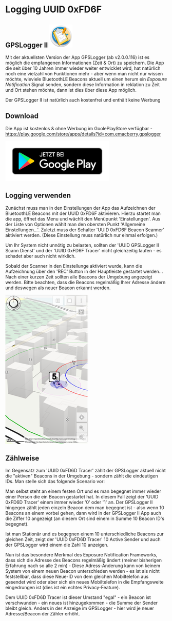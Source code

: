 # Logging UUID 0xFD6F

## GPSLogger II ![AppLogo](./misc/docs/gpsl-icon.png)
Mit der aktuellsten Version der App GPSLogger (ab v2.0.0.116) ist es möglich die empfangenen Informationen (Zeit & Ort)
zu speichern. Die App die seit über 10 Jahren immer wieder weiter entwicklet wird, hat natürlich noch eine vielzahl von
Funktionen mehr - aber wenn man nicht nur wissen möchte, wieviele BluetoothLE Beacons aktuell um einen herum ein
_Exposure Notification_ Signal senden, sondern diese Information in reklation zu Zeit und Ort stehen möchte, dann ist
dies über diese App möglich.

Der GPSLogger II ist natürlich auch kostenfrei und enthält keine Werbung

## Download
Die App ist kostenlos & ohne Werbung im GoolePlayStore verfügbar -
https://play.google.com/store/apps/details?id=com.emacberry.gpslogger

[![Google Play](./misc/playstore/google-play-badge_de.png)](https://play.google.com/store/apps/details?id=com.emacberry.gpslogger)

## Logging verwenden
Zunächst muss man in den Einstellungen der App das Aufzeichnen der BluetoothLE Beacons mit der UUID 0xFD6F aktivieren.
Hierzu startet man die app, öffnet das Menu und wächlt den Menüpunkt 'Einstellungen'. Aus der Liste von Optionen wählt
man den obersten Punkt 'Allgemeine Einstellungen...'. Zuletzt muss der Schalter 'UUID 0xFD6F Beacon Scanner' aktiviert
werden. (Diese Einstellung muss natürlich nur einmal erfolgen.)

Um Ihr System nicht unnötig zu belasten, sollten der 'UUID GPSLogger II Scann Dienst' und der 'UUID 0xFD6F Tracer' nicht
gleichzeitig laufen - es schadet aber auch nicht wirklich.

Sobald der Scanner in den Einstellunge aktiviert wurde, kann die Aufzeichnung über den 'REC' Button in der Hauptleiste
gestartet werden... Nach einer kurzen Zeit sollten alle Beacons der Umgebung angezeigt werden. Bitte beachten, dass die
Beacons regelmäßig Ihrer Adresse ändern und deswegen als neuer Beacon erkannt werden.

![Sample](./misc/docs/gpsl-uuid.png)

## Zählweise
Im Gegensatz zum 'UUID 0xFD6D Tracer' zählt der GPSLogger aktuell nicht die "aktiven" Beacons in der Umgebung - sondern
zählt die eindeutigen IDs. Man stelle sich das folgende Scenario vor:

Man selbst steht an einem festen Ort und es man begegnet immer wieder einer Person die ein Beacon gestartet hat. In
diesem Fall zeigt der 'UUID 0xFD6D Tracer' einem immer wieder '0' oder '1' an. Der GPSLogger II hingegen zählt jeden
einzeln Beacon dem man begegnet ist - also wenn 10 Beacons an einem vorbei gehen, dann wird in der GPSLogger II App auch
die Ziffer 10 angezeigt (an diesem Ort sind einem in Summe 10 Beacon ID's begegnet).

Ist man Stationär und es begegnen einem 10 unterschiedliche Beacons zur gleichen Zeit, zeigt der 'UUID 0xFD6D Tracer' 10
Active Sender und auch der GPSLogger wird einem die Zahl 10 anzeigen.

Nun ist das besondere Merkmal des Exposure Notification Frameworks, dass sich die Adresse des Beacons regelmäßig ändert 
(meiner bisherigen Erfahrung nach so alle 2 min) - Diese Adress-Änderung kann von keinem System von einem neuen Beacon
unterschieden werden - es ist als nicht feststellbar, dass diese Neue-ID von dem gleichen Mobiltelefon aus gesendet wird
oder aber sich ein neues Mobiltelefon in die Empfangsweite eingedrungen ist (dies ist ein echtes Privacy-Feature). 

Dem UUID 0xFD6D Tracer ist dieser Umstand "egal" - ein Beacon ist verschwunden - ein neues ist hinzugekommen - die Summe
der Sender bleibt gleich. Anders in der Anzeige im GPSLogger - hier wird je neuer Adresse/Beacon der Zähler erhöht.

[//]: # (### Besonderheit im GPSLogger II)
[//]: # (Aktuell ist die Implementierung so, dass der Scanner jede neue Adresse nur genau einmal [wie sie das erste mal im Scann auftaucht] meldet. Startet man die Aufzeichnung nachdem ein Beacon bereits vom Scanner erfasst wurde, so bekommt man auf der Karte für diese Beacon Adresse kein Symbol angezeigt - erst wenn das Beacon das nächste mal seine Adresse ändert, erscheint das Beacon auch auf der Karte. Dies kann den Eindruck erwecken, dass die Erkennung eines neuen Beacons länger dauern kann - dem ist nicht so. Sobald ein neues Beacon in Reichweite ist, wird es vom Scanner erfasst - die neue ID gemeldet und es erfolgt die Anzeige auf der Karte. Derzeit läßt das App-Design es nicht zu den im Hintergrund laufenden Scanner beim Start einer Aufzeichnung komplett zurückzusetzen [da muss ich nochmal in mich gehen].)
[//]: # (Zusammenfassend - Nach dem Start der Aufzeichnung kann es im ungünstigsten Fall bis zu zwei Minuten dauern bis ein Beacon [das sich schon vor dem Start der Aufzeichnung erfasst wurde] angezeigt wird. Neue Beacons werden sofort angezeigt.)